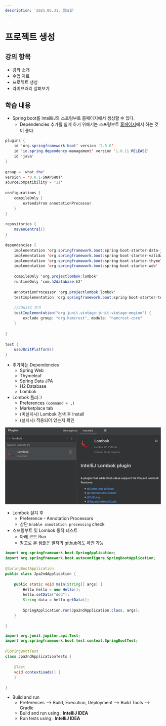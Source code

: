 ```yaml
---
description: '2021.05.31, 월요일'
---
```


# 프로젝트 생성

## 강의 항목

* 강좌 소개
* 수업 자료
* 프로젝트 생성
* 라이브러리 살펴보기

## 학습 내용

* Spring boot를 IntelliiJ와 스프링부트 홈페이지에서 생성할 수 있다.
  * Dependencies 추가를 쉽게 하기 위해서는 스프링부트 [홈페이지](https://start.spring.io/)에서 하는 것이 좋다.

```java
plugins {
    id 'org.springframework.boot' version '2.5.0'
    id 'io.spring.dependency-management' version '1.0.11.RELEASE'
    id 'java'
}

group = 'what.the'
version = '0.0.1-SNAPSHOT'
sourceCompatibility = '11'

configurations {
    compileOnly {
        extendsFrom annotationProcessor
    }
}

repositories {
    mavenCentral()
}

dependencies {
    implementation 'org.springframework.boot:spring-boot-starter-data-jpa'
    implementation 'org.springframework.boot:spring-boot-starter-validation'
    implementation 'org.springframework.boot:spring-boot-starter-thymeleaf'
    implementation 'org.springframework.boot:spring-boot-starter-web'

    compileOnly 'org.projectlombok:lombok'
    runtimeOnly 'com.h2database:h2'

    annotationProcessor 'org.projectlombok:lombok'
    testImplementation 'org.springframework.boot:spring-boot-starter-test'

    //JUnit4 추가
    testImplementation("org.junit.vintage:junit-vintage-engine") {
        exclude group: "org.hamcrest", module: "hamcrest-core"
    }

}

test {
    useJUnitPlatform()
}
```

* 추가하는 Dependencies
  * Spring Web
  * Thymeleaf
  * Spring Data JPA
  * H2 Database
  * Lombok
* Lombok 플러그
  * Preferences `(command + ,)`
  * Marketplace tab
  * \(미설치시\) Lombok 검색 후 Install
  * \(설치시\) 적용되어 있는지 확인

![](../../.gitbook/assets/2021-05-31-12.15.05.png)

* Lombok 설치 후
  * Preference - Annotation Processors
  * 상단 `Enable annotation processing` check
* 스프링부트 및 Lombok 동작 테스트
  * 아래 코드 Run
  * 참고로 본 샘플은 필자의 [github](https://github.com/conquerex/WhatTheJpa2nd)에도 확인 가능

```java
import org.springframework.boot.SpringApplication;
import org.springframework.boot.autoconfigure.SpringBootApplication;

@SpringBootApplication
public class Jpa2ndApplication {

    public static void main(String[] args) {
        Hello hello = new Hello();
        hello.setData("ddd");
        String data = hello.getData();

        SpringApplication.run(Jpa2ndApplication.class, args);
    }

}
```

```java
import org.junit.jupiter.api.Test;
import org.springframework.boot.test.context.SpringBootTest;

@SpringBootTest
class Jpa2ndApplicationTests {

    @Test
    void contextLoads() {
    }

}
```

* Build and run
  * Preferences --&gt; Build, Execution, Deployment --&gt; Build Tools --&gt; Gradle
  * Build and run using : **IntelliJ IDEA**
  * Run tests using : **IntelliJ IDEA**

